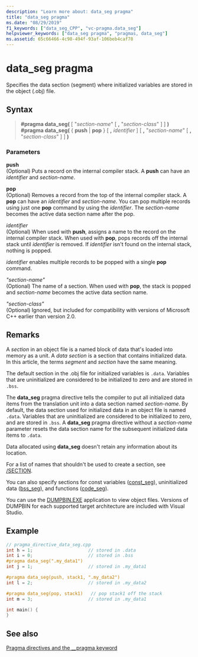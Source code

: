 ```yaml
---
description: "Learn more about: data_seg pragma"
title: "data_seg pragma"
ms.date: "08/29/2019"
f1_keywords: ["data_seg_CPP", "vc-pragma.data_seg"]
helpviewer_keywords: ["data_seg pragma", "pragmas, data_seg"]
ms.assetid: 65c66466-4c98-494f-93af-106beb4caf78
---
```

# data_seg pragma

Specifies the data section (segment) where initialized variables are stored in the object (.obj) file.

## Syntax

> **#pragma data_seg(** [ "*section-name*" [ **,** "*section-class*" ] ] **)**\
> **#pragma data_seg(** { **push** | **pop** } [ **,** *identifier* ] [ **,** "*section-name*" [ **,** "*section-class*" ] ] **)**

### Parameters

**push**\
(Optional) Puts a record on the internal compiler stack. A **push** can have an *identifier* and *section-name*.

**pop**\
(Optional) Removes a record from the top of the internal compiler stack. A **pop** can have an *identifier* and *section-name*. You can pop multiple records using just one **pop** command by using the *identifier*. The *section-name* becomes the active data section name after the pop.

*identifier*\
(Optional) When used with **push**, assigns a name to the record on the internal compiler stack. When used with **pop**, pops records off the internal stack until *identifier* is removed. If *identifier* isn't found on the internal stack, nothing is popped.

*identifier* enables multiple records to be popped with a single **pop** command.

*"section-name"*\
(Optional) The name of a section. When used with **pop**, the stack is popped and *section-name* becomes the active data section name.

*"section-class"*\
(Optional) Ignored, but included for compatibility with versions of Microsoft C++ earlier than version 2.0.

## Remarks

A *section* in an object file is a named block of data that's loaded into memory as a unit. A *data section* is a section that contains initialized data. In this article, the terms *segment* and *section* have the same meaning.

The default section in the .obj file for initialized variables is `.data`. Variables that are uninitialized are considered to be initialized to zero and are stored in `.bss`.

The **data_seg** pragma directive tells the compiler to put all initialized data items from the translation unit into a data section named *section-name*. By default, the data section used for initialized data in an object file is named `.data`. Variables that are uninitialized are considered to be initialized to zero, and are stored in `.bss`. A **data_seg** pragma directive without a *section-name* parameter resets the data section name for the subsequent initialized data items to `.data`.

Data allocated using **data_seg** doesn't retain any information about its location.

For a list of names that shouldn't be used to create a section, see [/SECTION](../build/reference/section-specify-section-attributes.md).

You can also specify sections for const variables ([const_seg](../preprocessor/const-seg.md)), uninitialized data ([bss_seg](../preprocessor/bss-seg.md)), and functions ([code_seg](../preprocessor/code-seg.md)).

You can use the [DUMPBIN.EXE](../build/reference/dumpbin-command-line.md) application to view object files. Versions of DUMPBIN for each supported target architecture are included with Visual Studio.

## Example

```cpp
// pragma_directive_data_seg.cpp
int h = 1;                     // stored in .data
int i = 0;                     // stored in .bss
#pragma data_seg(".my_data1")
int j = 1;                     // stored in .my_data1

#pragma data_seg(push, stack1, ".my_data2")
int l = 2;                     // stored in .my_data2

#pragma data_seg(pop, stack1)   // pop stack1 off the stack
int m = 3;                     // stored in .my_data1

int main() {
}
```

## See also

[Pragma directives and the __pragma keyword](../preprocessor/pragma-directives-and-the-pragma-keyword.md)
